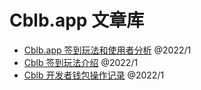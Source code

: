# Cblb.app 文章库

- [Cblb.app 签到玩法和使用者分析](https://github.com/cblb-app/cblb-articles/blob/master/analysis/cblb-checkin-users-analysis.md) @2022/1
- [Cblb 签到玩法介绍](https://github.com/cblb-app/cblb-articles/blob/master/introductions/mannual-cblbcheckin.md) @2022/1
- [Cblb 开发者钱包操作记录](https://github.com/cblb-app/cblb-articles/blob/master/operations/cblb-dev-operation-record.md) @2022/1

